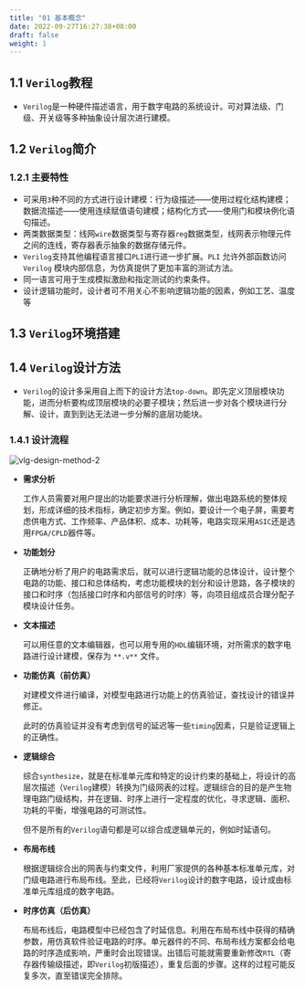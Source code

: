 ```yaml
---
title: "01 基本概念"
date: 2022-09-27T16:27:38+08:00
draft: false
weight: 1
---
```


## 1.1 `Verilog`教程

- `Verilog`是一种硬件描述语言，用于数字电路的系统设计。可对算法级、门级、开关级等多种抽象设计层次进行建模。

## 1.2 `Verilog`简介

### 1.2.1 主要特性

- 可采用`3`种不同的方式进行设计建模：行为级描述——使用过程化结构建模；数据流描述——使用连续赋值语句建模；结构化方式——使用门和模块例化语句描述。
- 两类数据类型：线网`wire`数据类型与寄存器`reg`数据类型，线网表示物理元件之间的连线，寄存器表示抽象的数据存储元件。
- `Verilog`支持其他编程语言接口`PLI`进行进一步扩展。`PLI` 允许外部函数访问 `Verilog` 模块内部信息，为仿真提供了更加丰富的测试方法。
- 同一语言可用于生成模拟激励和指定测试的约束条件。
- 设计逻辑功能时，设计者可不用关心不影响逻辑功能的因素，例如工艺、温度等

## 1.3 `Verilog`环境搭建

## 1.4 `Verilog`设计方法

- `Verilog`的设计多采用自上而下的设计方法`top-down`。即先定义顶层模块功能，进而分析要构成顶层模块的必要子模块；然后进一步对各个模块进行分解、设计，直到到达无法进一步分解的底层功能块。

### 1.4.1 设计流程

  ![vlg-design-method-2](http://nas.znmlr.cn:15900/markdown/2022/09/vlg-design-method-2.png)

- **需求分析**

  工作人员需要对用户提出的功能要求进行分析理解，做出电路系统的整体规划，形成详细的技术指标，确定初步方案。例如，要设计一个电子屏，需要考虑供电方式、工作频率、产品体积、成本、功耗等，电路实现采用`ASIC`还是选用`FPGA/CPLD`器件等。

- **功能划分**

  正确地分析了用户的电路需求后，就可以进行逻辑功能的总体设计，设计整个电路的功能、接口和总体结构，考虑功能模块的划分和设计思路，各子模块的接口和时序（包括接口时序和内部信号的时序）等，向项目组成员合理分配子模块设计任务。

- **文本描述**

  可以用任意的文本编辑器，也可以用专用的`HDL`编辑环境，对所需求的数字电路进行设计建模，保存为 `**.v**` 文件。

- **功能仿真（前仿真）**

  对建模文件进行编译，对模型电路进行功能上的仿真验证，查找设计的错误并修正。

  此时的仿真验证并没有考虑到信号的延迟等一些`timing`因素，只是验证逻辑上的正确性。

- **逻辑综合**

  综合`synthesize`，就是在标准单元库和特定的设计约束的基础上，将设计的高层次描述（`Verilog`建模）转换为门级网表的过程。逻辑综合的目的是产生物理电路门级结构，并在逻辑、时序上进行一定程度的优化，寻求逻辑、面积、功耗的平衡，增强电路的可测试性。

  但不是所有的`Verilog`语句都是可以综合成逻辑单元的，例如时延语句。

- **布局布线**

  根据逻辑综合出的网表与约束文件，利用厂家提供的各种基本标准单元库，对门级电路进行布局布线。至此，已经将`Verilog`设计的数字电路，设计成由标准单元库组成的数字电路。

- **时序仿真（后仿真）**

  布局布线后，电路模型中已经包含了时延信息。利用在布局布线中获得的精确参数，用仿真软件验证电路的时序。单元器件的不同、布局布线方案都会给电路的时序造成影响，严重时会出现错误。出错后可能就需要重新修改`RTL`（寄存器传输级描述，即`Verilog`初版描述），重复后面的步骤。这样的过程可能反复多次，直至错误完全排除。
